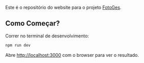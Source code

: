 Este é o repositório do website para o projeto [FotoGes]().

## Como Começar?

Correr no terminal de desenvolvimento:

```bash
npm run dev
```

Abre [http://localhost:3000](http://localhost:3000) com o browser para ver o resultado.

